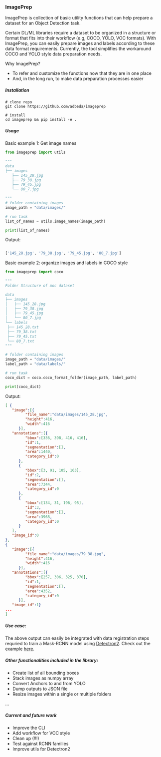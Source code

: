 ### ImagePrep

ImagePrep is collection of basic utility functions that can help prepare a dataset for an 
Object Detection task. 

Certain DL/ML libraries require a dataset to be organized in a structure or format that 
fits into their workflow (e.g, COCO, YOLO, VOC formats). With ImagePrep, you can easily 
prepare images and labels according to these data format requirements. Currently, 
the tool simplifies the workaround COCO and YOLO style data preparation needs. 


Why ImagePrep? 
- To refer and customize the functions now that they are in one place
- And, in the long run, to make data preparation processes easier
 

##### Installation
    
    # clone repo
    git clone https://github.com/adbeda/imageprep
    
    # install
    cd imageprep && pip install -e .



##### Usage

   Basic example 1: Get image names
   ```python
from imageprep import utils
  
"""
data
├── images
    ├── 145_28.jpg
    ├── 79_38.jpg
    ├── 79_45.jpg
    └── 80_7.jpg

"""
# folder containing images
image_path = "data/images/"

# run task
list_of_names = utils.image_names(image_path)

print(list_of_names)

```
Output:
```python

['145_28.jpg', '79_38.jpg', '79_45.jpg', '80_7.jpg']

```   
      
Basic example 2: organize images and labels in COCO style  
   ```python
from imageprep import coco

"""
Folder Structure of moc dataset

data
├── images
│   ├── 145_28.jpg
│   ├── 79_38.jpg
│   ├── 79_45.jpg
│   └── 80_7.jpg
└── labels
    ├── 145_28.txt
    ├── 79_38.txt
    ├── 79_45.txt
    └── 80_7.txt
"""

# folder containing images
image_path = "data/images/"
label_path = "data/labels/"

# run task
coco_dict = coco.coco_format_folder(image_path, label_path)

print(coco_dict)
``` 
Output:
     
   ```json
[ {
      "image":[{
            "file_name":"data/images/145_28.jpg",
            "height":416,
            "width":416
         }],
      "annotations":[{
            "bbox":[336, 398, 416, 416],
            "id":1,
            "segmentation":[],
            "area":1440,
            "category_id":0
         },
         {
            "bbox":[3, 91, 105, 163],
            "id":2,
            "segmentation":[],
            "area":7344,
            "category_id":0
         },
         {
            "bbox":[134, 31, 196, 95],
            "id":3,
            "segmentation":[],
            "area":3968,
            "category_id":0
         }
      ],
      "image_id":0
   },
   {
      "image":[{
            "file_name":"data/images/79_38.jpg",
            "height":416,
            "width":416
         }],
      "annotations":[{
            "bbox":[257, 306, 325, 370],
            "id":1,
            "segmentation":[],
            "area":4352,
            "category_id":0
         }],
      "image_id":1}
   ...
   ]
```
##### Use case:

The above output can easily be integrated with data registration steps 
requried to train a Mask-RCNN model using [Detectron2](https://github.com/facebookresearch/detectron2). 
Check out the example [here](./examples/Imprep_and_Detectron2.ipynb). 

##### Other functionalities included in the library:
- Create list of all bounding boxes
- Stack images as numpy array
- Convert Anchors to and from YOLO
- Dump outputs to JSON file
- Resize images within a single or multiple folders 
 
 ...

##### Current and future work
 - Improve the CLI
 - Add workflow for VOC style
 - Clean up (!!!)
 - Test against RCNN families
 - Improve utils for Detectron2
  

